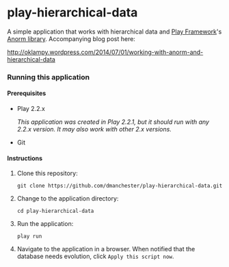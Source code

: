 play-hierarchical-data
======================

A simple application that works with hierarchical data and [Play Framework](http://www.playframework.com/)'s [Anorm library](http://www.playframework.com/documentation/2.2.x/ScalaAnorm). Accompanying blog post here:

http://oklampy.wordpress.com/2014/07/01/working-with-anorm-and-hierarchical-data

### Running this application

#### Prerequisites

* Play 2.2.x

  *This application was created in Play 2.2.1, but it should run with any 2.2.x version. It may also work with other 2.x versions.*

* Git

#### Instructions

1. Clone this repository:

    ```
    git clone https://github.com/dmanchester/play-hierarchical-data.git
    ```

2. Change to the application directory:

    ```
    cd play-hierarchical-data
    ```

3. Run the application:

    ```
    play run
    ```

4. Navigate to the application in a browser. When notified that the database needs evolution, click `Apply this script now`.
